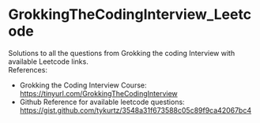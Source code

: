 # GrokkingTheCodingInterview_Leetcode
Solutions to all the questions from Grokking the coding Interview with available Leetcode links. <br/>
References: <br/>
* Grokking the Coding Interview Course: https://tinyurl.com/GrokkingTheCodingInterview <BR/>
* Github Reference for available leetcode questions: https://gist.github.com/tykurtz/3548a31f673588c05c89f9ca42067bc4
